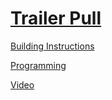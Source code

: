 # [Trailer Pull](http://nxtprograms.com/trailer_pull)

[Building Instructions](http://nxtprograms.com/trailer_pull/steps.html)

[Programming](http://nxtprograms.com/trailer_pull/steps.html#Program)

[Video](http://www.youtube.com/watch?v=bGROpWQVPdY)
